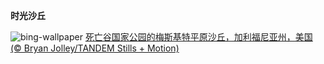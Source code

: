 
**时光沙丘**

![bing-wallpaper](https://www.bing.com/th?id=OHR.MesquiteFlats_ZH-CN7152959188_1920x1080.jpg)
[死亡谷国家公园的梅斯基特平原沙丘，加利福尼亚州，美国 (© Bryan Jolley/TANDEM Stills + Motion)](https://www.bing.com/search?q=%E6%AD%BB%E4%BA%A1%E8%B0%B7%E5%9B%BD%E5%AE%B6%E5%85%AC%E5%9B%AD&amp;form=hpcapt&amp;mkt=zh-cn)
  